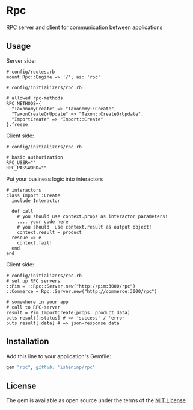 # Rpc

RPC server and client for communication between applications

## Usage

Server side:

```
# config/routes.rb
mount Rpc::Engine => '/', as: 'rpc'

# config/initializers/rpc.rb

# allowed rpc-methods 
RPC_METHODS={
  "TaxonomyCreate" => "Taxonomy::Create",
  "TaxonCreateOrUpdate" => "Taxon::CreateOrUpdate",
  "ImportCreate" => "Import::Create"
}.freeze

```
Client side:
```
# config/initializers/rpc.rb

# basic authorization
RPC_USER=""
RPC_PASSWORD=""

```

Put your business logic into interactors

```
# interactors
class Import::Create
  include Interactor

  def call
    # you should use context.props as interactor parameters!
    .... your code here
    # you should  use context.result as output object!
    context.result = product
  rescue => e
    context.fail!
  end
end
```

Client side:
```
# config/initializers/rpc.rb
# set up RPC servers
::Pim = ::Rpc::Server.new("http://pim:3000/rpc")
::Commerce = Rpc::Server.new("http://commerce:3000/rpc")

# somewhere in your app
# call to RPC-server
result = Pim.ImportCreate(props: product_data)
puts result[:status] # => 'success' / 'error'
puts result[:data] # => json-response data
```

## Installation
Add this line to your application's Gemfile:

```ruby
gem "rpc", github: 'isheninp/rpc'
```

## License
The gem is available as open source under the terms of the [MIT License](https://opensource.org/licenses/MIT).
